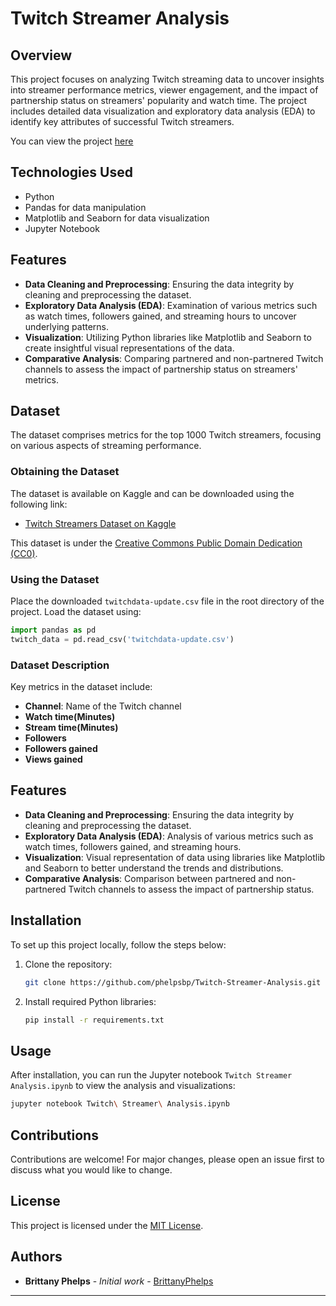 # Twitch Streamer Analysis

## Overview
This project focuses on analyzing Twitch streaming data to uncover insights into streamer performance metrics, viewer engagement, and the impact of partnership status on streamers' popularity and watch time. The project includes detailed data visualization and exploratory data analysis (EDA) to identify key attributes of successful Twitch streamers.

You can view the project [here](https://phelpsbp.github.io/Twitch-Streamer-Analysis/)

## Technologies Used
- Python
- Pandas for data manipulation
- Matplotlib and Seaborn for data visualization
- Jupyter Notebook

## Features
- **Data Cleaning and Preprocessing**: Ensuring the data integrity by cleaning and preprocessing the dataset.
- **Exploratory Data Analysis (EDA)**: Examination of various metrics such as watch times, followers gained, and streaming hours to uncover underlying patterns.
- **Visualization**: Utilizing Python libraries like Matplotlib and Seaborn to create insightful visual representations of the data.
- **Comparative Analysis**: Comparing partnered and non-partnered Twitch channels to assess the impact of partnership status on streamers' metrics.

## Dataset
The dataset comprises metrics for the top 1000 Twitch streamers, focusing on various aspects of streaming performance.

### Obtaining the Dataset
The dataset is available on Kaggle and can be downloaded using the following link:
- [Twitch Streamers Dataset on Kaggle](https://www.kaggle.com/datasets/aayushmishra1512/twitchdata)

This dataset is under the [Creative Commons Public Domain Dedication (CC0)](https://creativecommons.org/publicdomain/zero/1.0/).

### Using the Dataset
Place the downloaded `twitchdata-update.csv` file in the root directory of the project. Load the dataset using:
```python
import pandas as pd
twitch_data = pd.read_csv('twitchdata-update.csv')
```

### Dataset Description
Key metrics in the dataset include:
- **Channel**: Name of the Twitch channel
- **Watch time(Minutes)**
- **Stream time(Minutes)**
- **Followers**
- **Followers gained**
- **Views gained**


## Features
- **Data Cleaning and Preprocessing**: Ensuring the data integrity by cleaning and preprocessing the dataset.
- **Exploratory Data Analysis (EDA)**: Analysis of various metrics such as watch times, followers gained, and streaming hours.
- **Visualization**: Visual representation of data using libraries like Matplotlib and Seaborn to better understand the trends and distributions.
- **Comparative Analysis**: Comparison between partnered and non-partnered Twitch channels to assess the impact of partnership status.


## Installation
To set up this project locally, follow the steps below:
1. Clone the repository:
   ```bash
   git clone https://github.com/phelpsbp/Twitch-Streamer-Analysis.git
   ```
2. Install required Python libraries:
   ```bash
   pip install -r requirements.txt
   ```

## Usage
After installation, you can run the Jupyter notebook `Twitch Streamer Analysis.ipynb` to view the analysis and visualizations:
```bash
jupyter notebook Twitch\ Streamer\ Analysis.ipynb
```

## Contributions
Contributions are welcome! For major changes, please open an issue first to discuss what you would like to change.

## License
This project is licensed under the [MIT License](LICENSE.md).

## Authors
- **Brittany Phelps** - *Initial work* - [BrittanyPhelps](https://github.com/phelpsbp)

----
